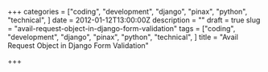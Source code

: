 +++
categories = ["coding", "development", "django", "pinax", "python", "technical", ]
date = 2012-01-12T13:00:00Z
description = ""
draft = true
slug = "avail-request-object-in-django-form-validation"
tags = ["coding", "development", "django", "pinax", "python", "technical", ]
title = "Avail Request Object in Django Form Validation"

+++




